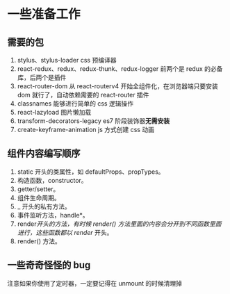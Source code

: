 # 一些准备工作

## 需要的包

1.  stylus、stylus-loader css 预编译器
2.  react-redux、redux、redux-thunk、redux-logger 前两个是 redux 的必备库，后两个是插件
3.  react-router-dom 从 react-routerv4 开始全组件化，在浏览器端只要安装 dom 就行了，自动依赖需要的 react-router 插件
4.  classnames 能够进行简单的 css 逻辑操作
5.  react-lazyload 图片懒加载
6.  transform-decorators-legacy es7 阶段装饰器**无需安装**
7.  create-keyframe-animation js 方式创建 css 动画

## 组件内容编写顺序

1.  static 开头的类属性，如 defaultProps、propTypes。
2.  构造函数，constructor。
3.  getter/setter。
4.  组件生命周期。
5.  \_ 开头的私有方法。
6.  事件监听方法，handle\*。
7.  render*开头的方法，有时候 render() 方法里面的内容会分开到不同函数里面进行，这些函数都以 render* 开头。
8.  render() 方法。

## 一些奇奇怪怪的 bug

注意如果你使用了定时器，一定要记得在 unmount 的时候清理掉
